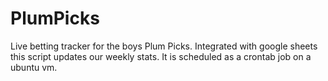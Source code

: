 # PlumPicks

Live betting tracker for the boys Plum Picks. Integrated with google sheets this script updates our weekly stats. It is scheduled as a crontab job on a ubuntu vm.
